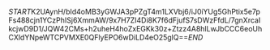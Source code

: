 $START$K2UAynH/bId4oMB3yGWJA3pPZgT4m1LXVbj6/iJ0iYUg5GhPtix5e7pFs488cjn1YCzPhISj6XmmAW/9x7H7ZI4Di8K7f6dFjufS7sDWzFfdL/7gnXrcaIkcjwD9D1/JQW42CMs+h2uheH4hoZxEGKk30z+Ztzz4A8hlLwJbCCC6eoUhCXldYNpeWTCPVMXE0QFlyEPO6wDiLD4eO25glQ==$END$